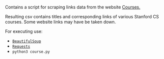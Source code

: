 Contains a script for scraping links data from the website [Courses.](https://www.classcentral.com/report/stanford-on-campus-courses/)

Resulting csv contains titles and corresponding links of various Stanford CS courses.
Some website links may have be taken down.

For executing use:

- [`BeautifulSoup`](https://beautiful-soup-4.readthedocs.io/en/latest/)
- [`Requests`](https://docs.python-requests.org/en/master/)
- `python3 course.py`